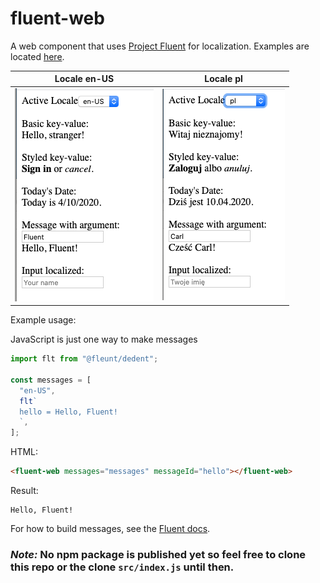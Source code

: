 # fluent-web

A web component that uses [Project Fluent](https://projectfluent.org/) for localization. Examples are located [here](./src).

| Locale en-US                                            | Locale pl                                         |
| ------------------------------------------------------- | ------------------------------------------------- |
| ![example result locale en-US](./screen_shot_en-us.png) | ![example result locale pl](./screen_shot_pl.png) |

Example usage:

JavaScript is just one way to make messages

```js
import flt from "@fleunt/dedent";

const messages = [
  "en-US",
  flt`
  hello = Hello, Fluent!
  `,
];
```

HTML:

```html
<fluent-web messages="messages" messageId="hello"></fluent-web>
```

Result:

```
Hello, Fluent!
```

For how to build messages, see the [Fluent docs](https://github.com/projectfluent/fluent/wiki).

### **_Note:_** No npm package is published yet so feel free to clone this repo or the clone `src/index.js` until then.
